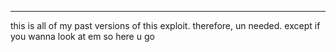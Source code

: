 <hr>
this is all of my past versions of this exploit. therefore, un needed. except if you wanna look at em so here u go

